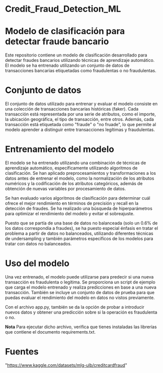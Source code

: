 # Credit_Fraud_Detection_ML
# Modelo de clasificación para detectar fraude bancario
Este repositorio contiene un modelo de clasificación desarrollado para detectar fraudes bancarios utilizando técnicas de aprendizaje automático. El modelo se ha entrenado utilizando un conjunto de datos de transacciones bancarias etiquetadas como fraudulentas o no fraudulentas.

# Conjunto de datos
El conjunto de datos utilizado para entrenar y evaluar el modelo consiste en una colección de transacciones bancarias históricas (faker). Cada transacción está representada por una serie de atributos, como el importe, la ubicación geográfica, el tipo de transacción, entre otros. Además, cada transacción está etiquetada como "fraude" o "no fruade", lo que permite al modelo aprender a distinguir entre transacciones legítimas y fraudulentas.

# Entrenamiento del modelo
El modelo se ha entrenado utilizando una combinación de técnicas de aprendizaje automático, específicamente utilizando algoritmos de clasificación. Se han aplicado preprocesamientos y transformaciones a los datos antes de entrenar el modelo, como la normalización de los atributos numéricos y la codificación de los atributos categóricos, además de obtención de nuevas variables por procesamiento de datos.

Se han evaluado varios algoritmos de clasificación para determinar cuál ofrece el mejor rendimiento en términos de precisión y recall en la detección de fraudes. Se ha realizado una búsqueda de hiperparámetros para optimizar el rendimiento del modelo y evitar el sobreajuste.

Puesto que se partía de una base de datos no balanceada (solo un 0.6% de los datos correspondía a fraudes), se ha puesto especial énfasis en tratar el problema a partir de datos no balanceados, utilizando diferentes técnicas de undersampling y también parámetros específicos de los modelos para tratar con datos no balanceados.

# Uso del modelo
Una vez entrenado, el modelo puede utilizarse para predecir si una nueva transacción es fraudulenta o legítima. Se proporciona un script de ejemplo que carga el modelo entrenado y realiza predicciones en base a una nueva transacción. También se incluye un conjunto de datos de prueba para que puedas evaluar el rendimiento del modelo en datos no vistos previamente.

Con el archivo app.py, también se da la opción de probar a introducir nuevos datos y obtener una predicción sobre si la operación es fraudulenta o no.

**Nota**
Para ejecutar dicho archivo, verifica que tienes instaladas las librerías que contiene el documento requirements.txt.

# Fuentes
"https://www.kaggle.com/datasets/mlg-ulb/creditcardfraud"
